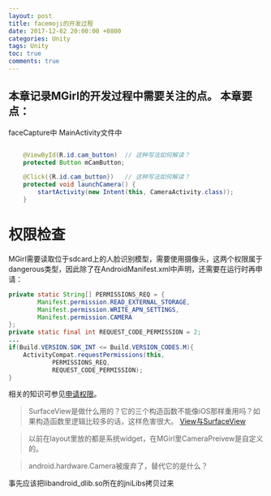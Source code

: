```yaml
---
layout: post
title: facemoji的开发过程
date: 2017-12-02 20:00:00 +0800
categories: Unity
tags: Unity
toc: true
comments: true
---
```

本章记录MGirl的开发过程中需要关注的点。
本章要点：
- 

<!-- more -->

faceCapture中
MainActivity文件中
``` java

    @ViewById(R.id.cam_button)	// 这种写法如何解读？
    protected Button mCamButton;

    @Click({R.id.cam_button})	// 这种写法如何解读？
    protected void launchCamera() {
        startActivity(new Intent(this, CameraActivity.class));
    }
```

# 权限检查
MGirl需要读取位于sdcard上的人脸识别模型，需要使用摄像头，这两个权限属于dangerous类型，因此除了在AndroidManifest.xml中声明，还需要在运行时再申请：
``` java
private static String[] PERMISSIONS_REQ = {
		Manifest.permission.READ_EXTERNAL_STORAGE,
		Manifest.permission.WRITE_APN_SETTINGS,
		Manifest.permission.CAMERA
};
private static final int REQUEST_CODE_PERMISSION = 2;
...
if(Build.VERSION.SDK_INT <= Build.VERSION_CODES.M){
	ActivityCompat.requestPermissions(this,
			PERMISSIONS_REQ,
			REQUEST_CODE_PERMISSION);
}
```
相关的知识可参见[申请权限](/2017/11/13/2017/1113AndroidProgrammingBNRG33/#3-申请权限)。

> SurfaceView是做什么用的？它的三个构造函数不能像iOS那样重用吗？如果构造函数里逻辑比较多的话，这样危害很大。
[View与SurfaceView](http://www.jianshu.com/p/700defb6f14b)

> 以前在layout里放的都是系统widget，在MGirl里CameraPreivew是自定义的。

>android.hardware.Camera被废弃了，替代它的是什么？

事先应该把libandroid_dlib.so所在的jniLibs拷贝过来